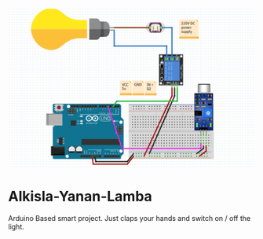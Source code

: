 ![photo](https://github.com/mertfozzy/Alkisla-Yanan-Lamba/blob/main/alkisla%20yanan%20lamba%20sematik.png?raw=true)

# Alkisla-Yanan-Lamba

Arduino Based smart project. Just claps your hands and switch on / off the light. 
